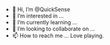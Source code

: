- 👋 Hi, I’m @QuickSense
- 👀 I’m interested in ...
- 🌱 I’m currently learning ...
- 💞️ I’m looking to collaborate on ...
- 📫 How to reach me ...
Love playing.
<!---
QuickSense/QuickSense is a ✨ special ✨ repository because its `README.md` (this file) appears on your GitHub profile.
You can click the Preview link to take a look at your changes.
--->
